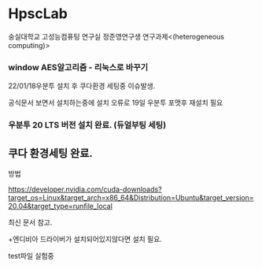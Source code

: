 # HpscLab

숭실대학교 고성능컴퓨팅 연구실 정준영연구생 연구과제&lt;(heterogeneous computing)>

### window AES알고리즘 - 리눅스로 바꾸기

22/01/18우분투 설치 후 쿠다환경 세팅중 이슈발생.

공식문서 보면서 설치하는중에 설치 오류로 19일 우분투 포맷후 재설치 필요


### 우분투 20 LTS 버전 설치 완료. (듀얼부팅 세팅)

## 쿠다 환경세팅 완료. 

방법

https://developer.nvidia.com/cuda-downloads?target_os=Linux&target_arch=x86_64&Distribution=Ubuntu&target_version=20.04&target_type=runfile_local

최신 문서 참고.

+엔디비아 드라이버가 설치되어있지않다면 설치 필요.

test파일 실험중